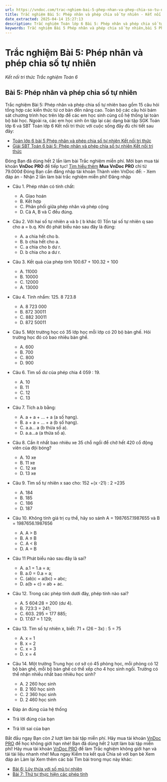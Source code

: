 ```yaml
---
url: https://vndoc.com/trac-nghiem-bai-5-phep-nhan-va-phep-chia-so-tu-nhien-267655
title: Trắc nghiệm Bài 5: Phép nhân và phép chia số tự nhiên - Kết nối tri thức Trắc nghiệm Toán 6 - VnDoc.com
date_extracted: 2025-04-14 15:27:13
description: Trắc nghiệm Toán lớp 6 Bài 5: Phép nhân và phép chia số tự nhiên sách Kết nối tri thức đầy đủ đáp án giúp hệ thống lại toàn bộ chương trình học Toán 6. Mời các em học sinh cùng theo dõi chi tiết.
keywords: Trắc nghiệm Bài 5 Phép nhân và phép chia số tự nhiên,bài 5 Phép nhân và phép chia số tự nhiên,bài 5 Phép nhân và phép chia số tự nhiên kết nối tri thức,Trắc nghiệm Toán 6,trắc nghiệm toán lớp 6,câu hỏi trắc nghiệm toán 6,toán lớp 6 kết nối tri thức với cuộc sống
---
```


# Trắc nghiệm Bài 5: Phép nhân và phép chia số tự nhiên
 _Kết nối tri thức Trắc nghiệm Toán 6_
## Bài 5: Phép nhân và phép chia số tự nhiên
Trắc nghiệm Bài 5: Phép nhân và phép chia số tự nhiên bao gồm 15 câu hỏi tổng hợp các kiến thức từ cơ bản đến nâng cao. Toàn bộ các câu hỏi bám sát chương trình học trên lớp để các em học sinh củng cố hệ thống lại toàn bộ bài học.
Ngoài ra, các em học sinh ôn tập lại các dạng bài tập SGK Toán lớp 6 và SBT Toán lớp 6 Kết nối tri thức với cuộc sống đầy đủ chi tiết sau đây:
  * [Toán lớp 6 bài 5 Phép nhân và phép chia số tự nhiên Kết nối tri thức](<https://vndoc.com/toan-lop-6-bai-5-phep-nhan-va-phep-chia-so-tu-nhien-ket-noi-tri-thuc-233807>)
  * [Giải SBT Toán 6 bài 5: Phép nhân và phép chia số tự nhiên Kết nối tri thức](<https://vndoc.com/giai-sbt-toan-6-bai-5-phep-nhan-va-phep-chia-so-tu-nhien-239425>)

Đóng
Bạn đã dùng hết 2 lần làm bài Trắc nghiệm miễn phí. Mời bạn mua tài khoản **VnDoc PRO** để tiếp tục\! [Tìm hiểu thêm](</pro>)
**Mua VnDoc PRO** chỉ từ 79.000đ
Đóng
Bạn cần đăng nhập tài khoản Thành viên VnDoc để:
\- Xem đáp án
\- Nhận 2 lần làm bài trắc nghiệm miễn phí\!
Đăng nhập 
  * Câu 1.
Phép nhân có tính chất:
    * A. Giao hoán
    * B. Kết hợp
    * C. Phân phối giữa phép nhân và phép cộng
    * D. Cả A, B và C đều đúng.
  * Câu 2.
Với hai số tự nhiên a và b \( b khác 0\) Tồn tại số tự nhiên q sao cho a = b.q. Khi đó phát biểu nào sau đây là đúng:
    * A. a chia hết cho b.
    * B. b chia hết cho a.
    * C. a chia cho b dư r.
    * D. b chia cho a dư r.
  * Câu 3.
Kết quả của phép tính 100.67 + 100.32 + 100
    * A. 11000
    * B. 10000
    * C. 12000
    * A. 13000
  * Câu 4.
Tính nhẩm: 125. 8 723.8
    * A. 8 723 000
    * B. 872 30011
    * C. 882 30011
    * D. 872 50011
  * Câu 5.
Một trường học có 35 lớp học mỗi lớp có 20 bộ bàn ghế. Hỏi trường học đó có bao nhiêu bàn ghế.
    * A. 600
    * B. 700
    * C. 800
    * D. 900
  * Câu 6.
Tìm số dư của phép chia 4 059 : 19.
    * A. 10
    * B. 11
    * C. 12
    * C. 13
  * Câu 7.
Tích a.b bằng:
    * A. a + a + … + a \(a số hạng\).
    * B. a + a + … + a \(b số hạng\).
    * C. a.a… a \(b thừa số a\).
    * D. a.a…a \(a thừa số a\).
  * Câu 8.
Cần ít nhất bao nhiêu xe 35 chỗ ngồi để chở hết 420 cổ động viên của đội bóng?
    * A. 10 xe
    * B. 11 xe
    * C. 12 xe
    * D. 13 xe
  * Câu 9.
Tìm số tự nhiên x sao cho: 152 +\(x -21\) : 2 =235
    * A. 184
    * B. 185
    * C. 186
    * D. 187
  * Câu 10.
Không tính giá trị cụ thể, hãy so sánh A = 1987657.1987655 và B = 1987656.1987656
    * A. A > B
    * B. A ≤ B
    * C. A < B
    * D. A = B
  * Câu 11
Phát biểu nào sau đây là sai?
    * A. a.1 = 1.a = a;
    * B. a.0 = 0.a = a;
    * C. \(ab\)c = a\(bc\) = abc;
    * D. a\(b + c\) = ab + ac.
  * Câu 12.
Trong các phép tính dưới đây, phép tính nào sai?
    * A. 5 604:28 = 200 \(dư 4\).
    * B. 723:3 = 241;
    * C. 603. 295 = 177 885;
    * D. 17.67 = 1 129;
  * Câu 13.
Tìm số tự nhiên x, biết: 71 + \(26 – 3x\) : 5 = 75
    * A. x = 1
    * B. x = 2
    * C. x = 3
    * D. x = 4
  * Câu 14.
Một trường Trung học cơ sở có 45 phòng học, mỗi phòng có 12 bộ bàn ghế, mỗi bộ bàn ghế có thể xếp cho 4 học sinh ngồi. Trường có thể nhận nhiều nhất bao nhiêu học sinh?
    * A. 2 260 học sinh
    * B. 2 160 học sinh
    * C. 2 360 học sinh
    * D. 2 460 học sinh

  * Đáp án đúng của hệ thống
  * Trả lời đúng của bạn
  * Trả lời sai của bạn

Bắt đầu ngay
Bạn còn _2_ lượt làm bài tập miễn phí. Hãy mua tài khoản [VnDoc PRO](</pro>) để học không giới hạn nhé\!  Bạn đã dùng hết 2 lượt làm bài tập miễn phí\! Hãy mua tài khoản [VnDoc PRO](</pro>) để làm Trắc nghiệm không giới hạn và tải tài liệu nhanh nhé\!  Mua ngay
Kiểm tra kết quả Chia sẻ với bạn bè Xem đáp án Làm lại
Xem thêm các bài Tìm bài trong mục này khác:
  * [Bài 6: Lũy thừa với số mũ tự nhiên](</trac-nghiem-bai-6-luy-thua-voi-so-mu-tu-nhien-267667>)
  * [Bài 7: Thứ tự thực hiện các phép tính](</trac-nghiem-bai-7-thu-tu-thuc-hien-cac-phep-tinh-267783>)

